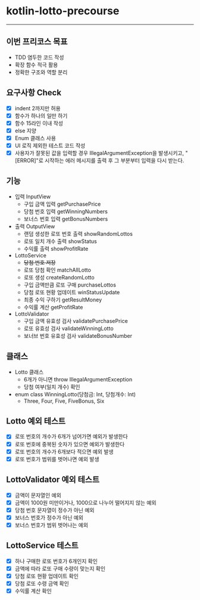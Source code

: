 # kotlin-lotto-precourse

---

## 이번 프리코스 목표
- TDD 염두한 코드 작성
- 확장 함수 적극 활용
- 정확한 구조와 역할 분리

## 요구사항 Check
- [x] indent 2까지만 허용
- [x] 함수가 하나의 일만 하기
- [x] 함수 15라인 이내 작성
- [x] else 지양
- [x] Enum 클래스 사용
- [x] UI 로직 제외한 테스트 코드 작성
- [x] 사용자가 잘못된 값을 입력할 경우 IllegalArgumentException을 발생시키고, "[ERROR]"로 시작하는 에러 메시지를 출력 후 그 부분부터 입력을 다시 받는다.

## 기능
- 입력 InputView
    - 구입 금액 입력 getPurchasePrice
    - 당첨 번호 입력 getWinningNumbers
    - 보너스 번호 입력 getBonusNumbers
- 출력 OutputView
    - 랜덤 생성한 로또 번호 출력 showRandomLottos
    - 로또 일치 개수 출력 showStatus
    - 수익률 출력 showProfitRate
- LottoService
    - ~~당첨 번호 저장~~
    - 로또 당첨 확인 matchAllLotto
    - 로또 생성 createRandomLotto
    - 구입 금액만큼 로또 구매 purchaseLottos
    - 당첨 로또 현황 업데이트 winStatusUpdate
    - 최종 수익 구하기 getResultMoney
    - 수익률 계산 getProfitRate
- LottoValidator
  - 구입 금액 유효성 검사 validatePurchasePrice
  - 로또 유효성 검사 validateWinningLotto
  - 보너브 번호 유효성 검사 validateBonusNumber

## 클래스
- Lotto 클래스
    - 6개가 아니면 throw IllegalArgumentException
    - 당첨 여부(일치 개수) 확인
- enum class WinningLotto(당첨금: Int, 당첨개수: Int)
    - Three, Four, Five, FiveBonus, Six

## Lotto 예외 테스트
- [x] 로또 번호의 개수가 6개가 넘어가면 예외가 발생한다
- [x] 로또 번호에 중복된 숫자가 있으면 예외가 발생한다
- [x] 로또 번호의 개수가 6개보다 적으면 예외 발생
- [x] 로또 번호가 범위를 벗어나면 예외 발생

## LottoValidator 예외 테스트
- [x] 금액이 문자열인 예외
- [x] 금액이 1000원 미만이거나, 1000으로 나누어 떨어지지 않는 예외
- [x] 당첨 번호 문자열이 정수가 아닌 예외
- [x] 보너스 번호가 정수가 아닌 예외
- [x] 보너스 번호가 범위 벗어나는 예외

## LottoService 테스트
- [x] 하나 구매한 로또 번호가 6개인지 확인
- [x] 금액에 따라 로또 구매 수량이 맞는지 확인
- [x] 당첨 로또 현황 업데이트 확인
- [x] 당첨 로또 수령 금액 확인
- [x] 수익률 계산 확인

